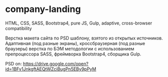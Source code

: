 # company-landing
HTML, CSS, SASS, Bootstrap4, pure JS, Gulp, adaptive,  cross-browser compatibility

Верстка макета сайта по PSD шаблону, взятого из открытых источников. Адаптивная (под разные экраны), кроссбраузерная (под разные браузеры) верстка по БЭМ методологии с использованием препроцессора SASS, фреймворка Bootstrap4, сборщика Gulp.

PSD on: https://drive.google.com/open?id=1BFv1JnkgftAEQtWZciBugPn5EBy9pPyM
